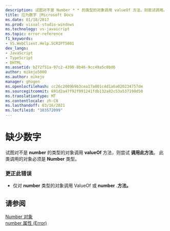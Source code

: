 ```yaml
---
description: 试图对不是 Number * * 的类型的对象调用 valueOf 方法，则尝试调用。
title: 应为数字 |Microsoft Docs
ms.date: 01/18/2017
ms.prod: visual-studio-windows
ms.technology: vs-javascript
ms.topic: error-reference
f1_keywords:
- VS.WebClient.Help.SCRIPT5001
dev_langs:
- JavaScript
- TypeScript
- DHTML
ms.assetid: b272f51a-97c2-4398-8b46-9cc49a5c0bd6
author: mikejo5000
ms.author: mikejo
manager: ghogen
ms.openlocfilehash: cc26c2009b9b3cea17a001c4d1a6a020234757de
ms.sourcegitcommit: 691d2a47f92f991241fdb132a82c53a537198d50
ms.translationtype: MT
ms.contentlocale: zh-CN
ms.lasthandoff: 03/16/2021
ms.locfileid: "103572099"
---
```

# <a name="number-expected"></a>缺少数字
试图对不是 **number** 的类型的对象调用 **valueOf** 方法，则尝试 **调用此方法**。 此类调用的对象必须是 **Number** 类型。  
  
### <a name="to-correct-this-error"></a>更正此错误  
  
- 仅对 **number** 类型的对象调用 ValueOf 或 **number** .**方法。**  
  
## <a name="see-also"></a>请参阅  
 [Number 对象](https://developer.mozilla.org/docs/Web/JavaScript/Reference/Global_Objects/Number)   
 [number 属性 (Error)](https://developer.mozilla.org/docs/Archive/Web/JavaScript/Microsoft_Extensions/Error.number)

